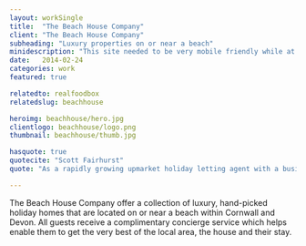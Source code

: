 ```yaml
---
layout: workSingle
title:  "The Beach House Company"
client: "The Beach House Company"
subheading: "Luxury properties on or near a beach"
minidescription: "This site needed to be very mobile friendly while at the same time delivering lots of high-quality imagery."
date:   2014-02-24
categories: work
featured: true

relatedto: realfoodbox
relatedslug: beachhouse

heroimg: beachhouse/hero.jpg
clientlogo: beachhouse/logo.png
thumbnail: beachhouse/thumb.jpg

hasquote: true
quotecite: "Scott Fairhurst"
quote: "As a rapidly growing upmarket holiday letting agent with a business that is reliant on our website being online at all times, we would not hesitate in recommending DWM"

---
```


The Beach House Company offer a collection of luxury, hand-picked holiday homes that are located on or near a beach within Cornwall and Devon. All guests receive a complimentary concierge service which helps enable them to get the very best of the local area, the house and their stay.